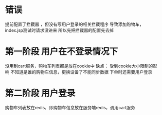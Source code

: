 # 错误
提前配置了拦截器 ，但没有写用户登录的相关拦截程序 
导致添加购物车，index.jsp测试时请求没进来
所以先把拦截器的配置先去掉

# 第一阶段 用户在不登录情况下
没用到cart服务，购物车列表都是放在cookie中
缺点：
    受到cookie大小限制的影响
    不知道是谁的购物车信息，更换设备了不能同步数据
    下单时还需要用户登录

# 第二阶段 用户登录
购物车列表放在redis，即购物车信息放在服务端redis，调用cart服务